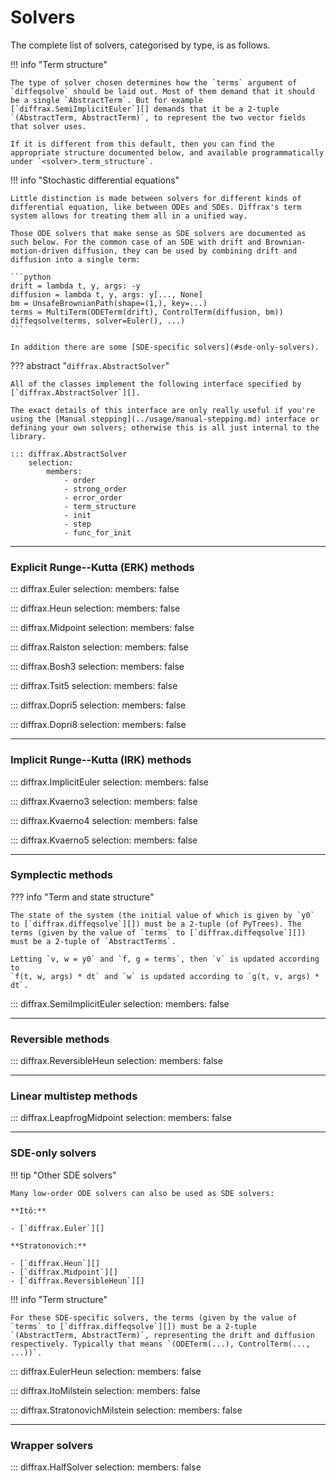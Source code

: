 # Solvers

The complete list of solvers, categorised by type, is as follows.

!!! info "Term structure"

    The type of solver chosen determines how the `terms` argument of `diffeqsolve` should be laid out. Most of them demand that it should be a single `AbstractTerm`. But for example [`diffrax.SemiImplicitEuler`][] demands that it be a 2-tuple `(AbstractTerm, AbstractTerm)`, to represent the two vector fields that solver uses.

    If it is different from this default, then you can find the appropriate structure documented below, and available programmatically under `<solver>.term_structure`.

!!! info "Stochastic differential equations"

    Little distinction is made between solvers for different kinds of differential equation, like between ODEs and SDEs. Diffrax's term system allows for treating them all in a unified way.

    Those ODE solvers that make sense as SDE solvers are documented as such below. For the common case of an SDE with drift and Brownian-motion-driven diffusion, they can be used by combining drift and diffusion into a single term:

    ```python
    drift = lambda t, y, args: -y
    diffusion = lambda t, y, args: y[..., None]
    bm = UnsafeBrownianPath(shape=(1,), key=...)
    terms = MultiTerm(ODETerm(drift), ControlTerm(diffusion, bm))
    diffeqsolve(terms, solver=Euler(), ...)
    ```

    In addition there are some [SDE-specific solvers](#sde-only-solvers).


??? abstract "`diffrax.AbstractSolver`"

    All of the classes implement the following interface specified by [`diffrax.AbstractSolver`][].

    The exact details of this interface are only really useful if you're using the [Manual stepping](../usage/manual-stepping.md) interface or defining your own solvers; otherwise this is all just internal to the library.

    ::: diffrax.AbstractSolver
        selection:
            members:
                - order
                - strong_order
                - error_order
                - term_structure
                - init
                - step
                - func_for_init

---

### Explicit Runge--Kutta (ERK) methods

::: diffrax.Euler
    selection:
        members: false

::: diffrax.Heun
    selection:
        members: false

::: diffrax.Midpoint
    selection:
        members: false

::: diffrax.Ralston
    selection:
        members: false

::: diffrax.Bosh3
    selection:
        members: false

::: diffrax.Tsit5
    selection:
        members: false

::: diffrax.Dopri5
    selection:
        members: false

::: diffrax.Dopri8
    selection:
        members: false

---

### Implicit Runge--Kutta (IRK) methods

::: diffrax.ImplicitEuler
    selection:
        members: false

::: diffrax.Kvaerno3
    selection:
        members: false

::: diffrax.Kvaerno4
    selection:
        members: false

::: diffrax.Kvaerno5
    selection:
        members: false

---

### Symplectic methods

??? info "Term and state structure"

    The state of the system (the initial value of which is given by `y0` to [`diffrax.diffeqsolve`][]) must be a 2-tuple (of PyTrees). The terms (given by the value of `terms` to [`diffrax.diffeqsolve`][]) must be a 2-tuple of `AbstractTerms`.
    
    Letting `v, w = y0` and `f, g = terms`, then `v` is updated according to
    `f(t, w, args) * dt` and `w` is updated according to `g(t, v, args) * dt`.

::: diffrax.SemiImplicitEuler
    selection:
        members: false

---

### Reversible methods

::: diffrax.ReversibleHeun
    selection:
        members: false

---

### Linear multistep methods

::: diffrax.LeapfrogMidpoint
    selection:
        members: false

---

### SDE-only solvers

!!! tip "Other SDE solvers"

    Many low-order ODE solvers can also be used as SDE solvers:

    **Itô:**

    - [`diffrax.Euler`][]

    **Stratonovich:**

    - [`diffrax.Heun`][]
    - [`diffrax.Midpoint`][]
    - [`diffrax.ReversibleHeun`][]

!!! info "Term structure"

    For these SDE-specific solvers, the terms (given by the value of `terms` to [`diffrax.diffeqsolve`][]) must be a 2-tuple `(AbstractTerm, AbstractTerm)`, representing the drift and diffusion respectively. Typically that means `(ODETerm(...), ControlTerm(..., ...))`.

::: diffrax.EulerHeun
    selection:
        members: false

::: diffrax.ItoMilstein
    selection:
        members: false

::: diffrax.StratonovichMilstein
    selection:
        members: false

---

### Wrapper solvers

::: diffrax.HalfSolver
    selection:
        members: false
